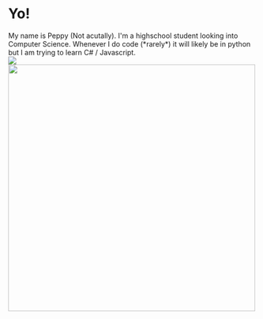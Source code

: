 <h1> Yo! </h1>
My name is Peppy (Not acutally). I'm a highschool student looking into Computer Science. Whenever I do code (*rarely*) it will likely be in python but I am trying to learn C# / Javascript.<br>

<div><img align="center" src="https://github-readme-stats.vercel.app/api?username=Therealpeppy-YT&show_icons=true&theme=omni" /></div>
  <img src='https://i.imgur.com/2UNMaTg.jpeg' width='500' align="left">
